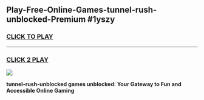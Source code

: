 
## Play-Free-Online-Games-tunnel-rush-unblocked-Premium #1yszy
<h3>
<a href="https://premium.freeplayer.one?title=tunnel-rush-unblocked&ref=8M">CLICK TO PLAY</a></h3>
<hr>

<h3>
<a href="https://premium.freeplayer.one?title=tunnel-rush-unblocked&ref=8M">CLICK 2 PLAY</a>
  
</h3>

<a href="https://premium.freeplayer.one?title=tunnel-rush-unblocked&ref=8M"><img src="https://clearcache.store/games.png"></a>


**tunnel-rush-unblocked games unblocked: Your Gateway to Fun and Accessible Online Gaming**
